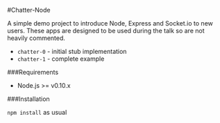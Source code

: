 #Chatter-Node

A simple demo project to introduce Node, Express and Socket.io to new users. These apps are designed to be used during the talk so are not heavily commented.

* `chatter-0` - initial stub implementation
* `chatter-1` - complete example

###Requirements

* Node.js >= v0.10.x

###Installation

`npm install` as usual
